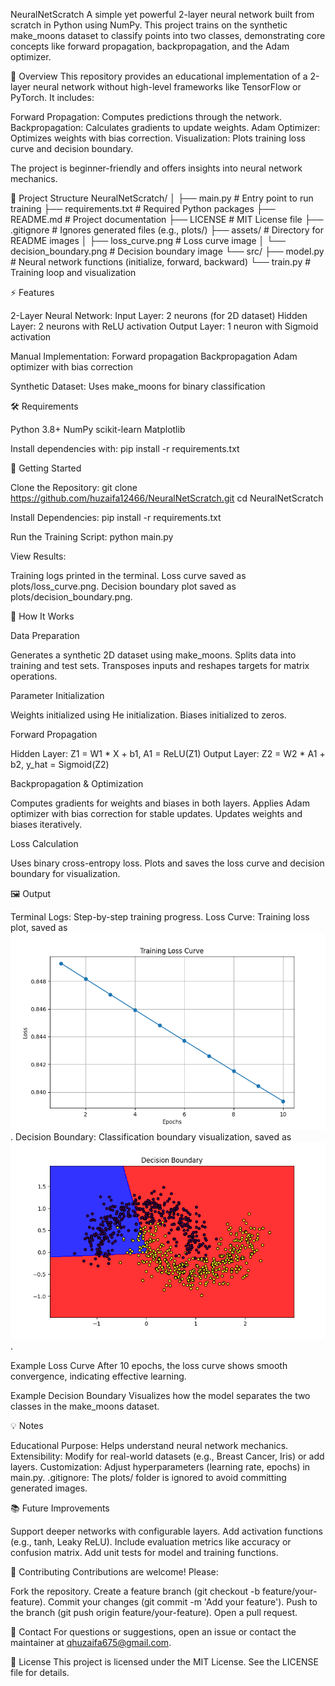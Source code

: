 NeuralNetScratch
A simple yet powerful 2-layer neural network built from scratch in Python using NumPy. This project trains on the synthetic make_moons dataset to classify points into two classes, demonstrating core concepts like forward propagation, backpropagation, and the Adam optimizer.

📖 Overview
This repository provides an educational implementation of a 2-layer neural network without high-level frameworks like TensorFlow or PyTorch. It includes:

Forward Propagation: Computes predictions through the network.
Backpropagation: Calculates gradients to update weights.
Adam Optimizer: Optimizes weights with bias correction.
Visualization: Plots training loss curve and decision boundary.

The project is beginner-friendly and offers insights into neural network mechanics.

📂 Project Structure
NeuralNetScratch/
│
├── main.py                  # Entry point to run training
├── requirements.txt         # Required Python packages
├── README.md                # Project documentation
├── LICENSE                  # MIT License file
├── .gitignore               # Ignores generated files (e.g., plots/)
├── assets/                  # Directory for README images
│   ├── loss_curve.png       # Loss curve image
│   └── decision_boundary.png # Decision boundary image
└── src/
    ├── model.py             # Neural network functions (initialize, forward, backward)
    └── train.py             # Training loop and visualization


⚡ Features

2-Layer Neural Network:
Input Layer: 2 neurons (for 2D dataset)
Hidden Layer: 2 neurons with ReLU activation
Output Layer: 1 neuron with Sigmoid activation


Manual Implementation:
Forward propagation
Backpropagation
Adam optimizer with bias correction




Synthetic Dataset:
Uses make_moons for binary classification




🛠️ Requirements

Python 3.8+
NumPy
scikit-learn
Matplotlib

Install dependencies with:
pip install -r requirements.txt


🚀 Getting Started

Clone the Repository:
git clone https://github.com/huzaifa12466/NeuralNetScratch.git
cd NeuralNetScratch


Install Dependencies:
pip install -r requirements.txt


Run the Training Script:
python main.py


View Results:

Training logs printed in the terminal.
Loss curve saved as plots/loss_curve.png.
Decision boundary plot saved as plots/decision_boundary.png.




🧠 How It Works

Data Preparation

Generates a synthetic 2D dataset using make_moons.
Splits data into training and test sets.
Transposes inputs and reshapes targets for matrix operations.


Parameter Initialization

Weights initialized using He initialization.
Biases initialized to zeros.


Forward Propagation

Hidden Layer: Z1 = W1 * X + b1, A1 = ReLU(Z1)
Output Layer: Z2 = W2 * A1 + b2, y_hat = Sigmoid(Z2)


Backpropagation & Optimization

Computes gradients for weights and biases in both layers.
Applies Adam optimizer with bias correction for stable updates.
Updates weights and biases iteratively.


Loss Calculation

Uses binary cross-entropy loss.
Plots and saves the loss curve and decision boundary for visualization.




🖼️ Output

Terminal Logs: Step-by-step training progress.
Loss Curve: Training loss plot, saved as ![Loss Curve](assets/loss_curve.png).
Decision Boundary: Classification boundary visualization, saved as ![Loss Curve](assets/decision_boundary.png).

Example Loss Curve
After 10 epochs, the loss curve shows smooth convergence, indicating effective learning.

Example Decision Boundary
Visualizes how the model separates the two classes in the make_moons dataset.


💡 Notes

Educational Purpose: Helps understand neural network mechanics.
Extensibility: Modify for real-world datasets (e.g., Breast Cancer, Iris) or add layers.
Customization: Adjust hyperparameters (learning rate, epochs) in main.py.
.gitignore: The plots/ folder is ignored to avoid committing generated images.


📚 Future Improvements

Support deeper networks with configurable layers.
Add activation functions (e.g., tanh, Leaky ReLU).
Include evaluation metrics like accuracy or confusion matrix.
Add unit tests for model and training functions.


🤝 Contributing
Contributions are welcome! Please:

Fork the repository.
Create a feature branch (git checkout -b feature/your-feature).
Commit your changes (git commit -m 'Add your feature').
Push to the branch (git push origin feature/your-feature).
Open a pull request.


📧 Contact
For questions or suggestions, open an issue or contact the maintainer at qhuzaifa675@gmail.com.

📜 License
This project is licensed under the MIT License. See the LICENSE file for details.
